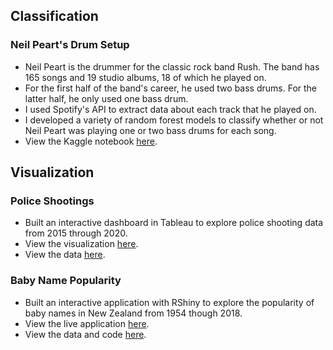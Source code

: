 ## Classification 

### Neil Peart's Drum Setup 
* Neil Peart is the drummer for the classic rock band Rush.  The band has 165 songs and 19 studio albums, 18 of which he played on.
* For the first half of the band's career, he used two bass drums. For the latter half, he only used one bass drum.
* I used Spotify's API to extract data about each track that he played on.
* I developed a variety of random forest models to classify whether or not Neil Peart was playing one or two bass drums for each song.
* View the Kaggle notebook [here](https://www.kaggle.com/jordankeith/neil-peart-s-bass-drum-s).


## Visualization 

### Police Shootings
* Built an interactive dashboard in Tableau to explore police shooting data from 2015 through 2020.
* View the visualization [here](https://public.tableau.com/profile/jordan3434#!/vizhome/FatalPoliceShootings2015-2020_16098865748980/Dashboard2).  
* View the data [here](https://github.com/washingtonpost/data-police-shootings).

### Baby Name Popularity
* Built an interactive application with RShiny to explore the popularity of baby names in New Zealand from 1954 though 2018.
* View the live application [here](https://jordan-neumann-1.shinyapps.io/rshiny/?_ga=2.223995675.1463876037.1609631665-1561344089.1609631665).
* View the data and code [here](https://github.com/Jordan-Neumann/RShiny-Baby-Names).
